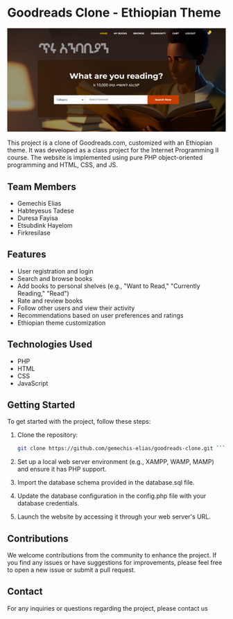 # Goodreads Clone - Ethiopian Theme

![Home Page Screenshot](screenshot.png)

This project is a clone of Goodreads.com, customized with an Ethiopian theme. It was developed as a class project for the Internet Programming II course. The website is implemented using pure PHP object-oriented programming and HTML, CSS, and JS.

## Team Members

- Gemechis Elias
- Habteyesus Tadese
- Duresa Fayisa
- Etsubdink Hayelom
- Firkresilase

## Features

- User registration and login
- Search and browse books
- Add books to personal shelves (e.g., "Want to Read," "Currently Reading," "Read")
- Rate and review books
- Follow other users and view their activity
- Recommendations based on user preferences and ratings
- Ethiopian theme customization

## Technologies Used

- PHP
- HTML
- CSS
- JavaScript

## Getting Started

To get started with the project, follow these steps:

1. Clone the repository:

   ```bash
   git clone https://github.com/gemechis-elias/goodreads-clone.git ```

2. Set up a local web server environment (e.g., XAMPP, WAMP, MAMP) and ensure it has PHP support.

3. Import the database schema provided in the database.sql file.

4. Update the database configuration in the config.php file with your database credentials.

5. Launch the website by accessing it through your web server's URL.

## Contributions
We welcome contributions from the community to enhance the project. If you find any issues or have suggestions for improvements, please feel free to open a new issue or submit a pull request.

## Contact
For any inquiries or questions regarding the project, please contact us
